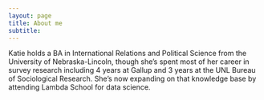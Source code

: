 ```yaml
---
layout: page
title: About me
subtitle: 
---
```

Katie holds a BA in International Relations and Political Science from the University of Nebraska-Lincoln, though she’s spent most of her career in survey research including 4 years at Gallup and 3 years at the UNL Bureau of Sociological Research. She’s now expanding on that knowledge base by attending Lambda School for data science.

